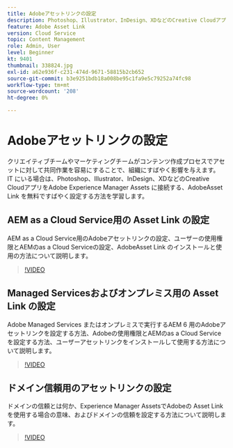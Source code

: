```yaml
---
title: Adobeアセットリンクの設定
description: Photoshop、Illustrator、InDesign、XDなどのCreative CloudアプリをAdobe Experience Manager Assets に接続する、無料でAdobeアセットリンクを設定する方法について説明します。
feature: Adobe Asset Link
version: Cloud Service
topic: Content Management
role: Admin, User
level: Beginner
kt: 9401
thumbnail: 338824.jpg
exl-id: a62e936f-c231-474d-9671-58815b2cb652
source-git-commit: b3e9251bdb18a008be95c1fa9e5c79252a74fc98
workflow-type: tm+mt
source-wordcount: '208'
ht-degree: 0%

---
```


# Adobeアセットリンクの設定

クリエイティブチームやマーケティングチームがコンテンツ作成プロセスでアセットに対して共同作業を容易にすることで、組織にすばやく影響を与えます。 IT にいる場合は、Photoshop、Illustrator、InDesign、XDなどのCreative CloudアプリをAdobe Experience Manager Assets に接続する、AdobeAsset Link を無料ですばやく設定する方法を学習します。

## AEM as a Cloud Service用の Asset Link の設定

AEM as a Cloud Service用のAdobeアセットリンクの設定、ユーザーの使用権限とAEMのas a Cloud Serviceの設定、AdobeAsset Link のインストールと使用の方法について説明します。

>[!VIDEO](https://video.tv.adobe.com/v/338824?quality=12&learn=on)

## Managed Servicesおよびオンプレミス用の Asset Link の設定

Adobe Managed Services またはオンプレミスで実行するAEM 6 用のAdobeアセットリンクを設定する方法、Adobeの使用権限とAEMのas a Cloud Serviceを設定する方法、ユーザーアセットリンクをインストールして使用する方法について説明します。

>[!VIDEO](https://video.tv.adobe.com/v/338823?quality=12&learn=on)


## ドメイン信頼用のアセットリンクの設定

ドメインの信頼とは何か、Experience Manager AssetsでAdobeの Asset Link を使用する場合の意味、およびドメインの信頼を設定する方法について説明します。

>[!VIDEO](https://video.tv.adobe.com/v/338825?quality=12&learn=on)
